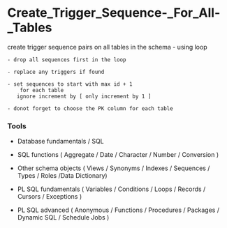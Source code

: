 # Create_Trigger_Sequence-_For_All-_Tables

create  trigger sequence pairs on all tables in the schema
	- using loop  
 
	- drop all sequences first in the loop
 
	- replace any triggers if found 
 
	- set sequences to start with max id + 1
		for each table
	   ignore increment by [ only increment by 1 ]
 
	- donot forget to choose the PK column for each table


### Tools
- Database fundamentals / SQL
  
- SQL functions ( Aggregate / Date / Character / Number / Conversion )
  
- Other schema objects ( Views / Synonyms / Indexes / Sequences / Types / Roles /Data Dictionary)
  
- PL SQL fundamentals ( Variables / Conditions / Loops / Records / Cursors / Exceptions )
  
- PL SQL advanced ( Anonymous / Functions / Procedures / Packages / Dynamic SQL / Schedule Jobs )

